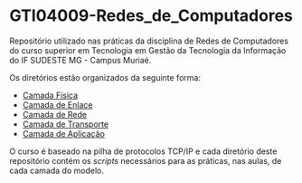 # GTI04009-Redes_de_Computadores
Repositório utilizado nas práticas da disciplina de Redes de Computadores do curso superior em Tecnologia em Gestão da Tecnologia da Informação do IF SUDESTE MG - Campus Muriaé.

Os diretórios estão organizados da seguinte forma:
- [Camada Física](/camada_fisica/)
- [Camada de Enlace](/camada_enlace/README.md) 
- [Camada de Rede](/camada_rede/README.md) 
- [Camada de Transporte](/camada_transporte/README.md)
- [Camada de Aplicação](/camada_aplicacao/README.md)

O curso é baseado na pilha de protocolos TCP/IP e cada diretório deste repositório contém os *scripts* necessários para as práticas, nas aulas, de cada camada do modelo.
